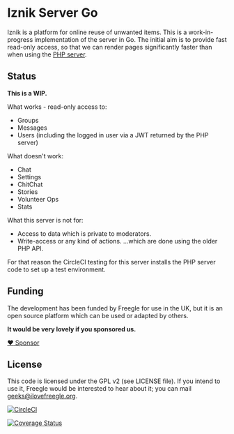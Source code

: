 # Iznik Server Go

Iznik is a platform for online reuse of unwanted items.  This is a work-in-progress 
implementation of the server in Go.  The initial aim is to provide fast read-only access, 
so that we can render pages significantly faster than when using the [PHP server](https://github.com/Freegle/iznik-server).

## Status

**This is a WIP.**

What works - read-only access to:
* Groups
* Messages
* Users (including the logged in user via a JWT returned by the PHP server)

What doesn't work:
* Chat
* Settings
* ChitChat
* Stories
* Volunteer Ops
* Stats

What this server is not for:
* Access to data which is private to moderators.
* Write-access or any kind of actions.
...which are done using the older PHP API.  

For that reason the CircleCI testing for this server installs the PHP server code to set up a test environment.

## Funding
The development has been funded by Freegle for use in the UK,
but it is an open source platform which can be used or adapted by others.

**It would be very lovely if you sponsored us.**

[:heart: Sponsor](https://github.com/sponsors/Freegle)


## License

This code is licensed under the GPL v2 (see LICENSE file).  If you intend to use it, Freegle would be interested to
hear about it; you can mail [geeks@ilovefreegle.org](mailto:geeks@ilovefreegle.org).

[![CircleCI](https://dl.circleci.com/status-badge/img/gh/Freegle/iznik-server-go/tree/master.svg?style=svg)](https://dl.circleci.com/status-badge/redirect/gh/Freegle/iznik-server-go/tree/master)

[![Coverage Status](https://coveralls.io/repos/github/Freegle/iznik-server-go/badge.svg)](https://coveralls.io/github/Freegle/iznik-server-go)